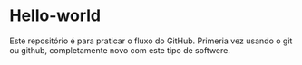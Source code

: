 # Hello-world
Este repositório é para praticar o fluxo do GitHub.
Primeria vez usando o git ou github, completamente novo com este tipo de softwere.
